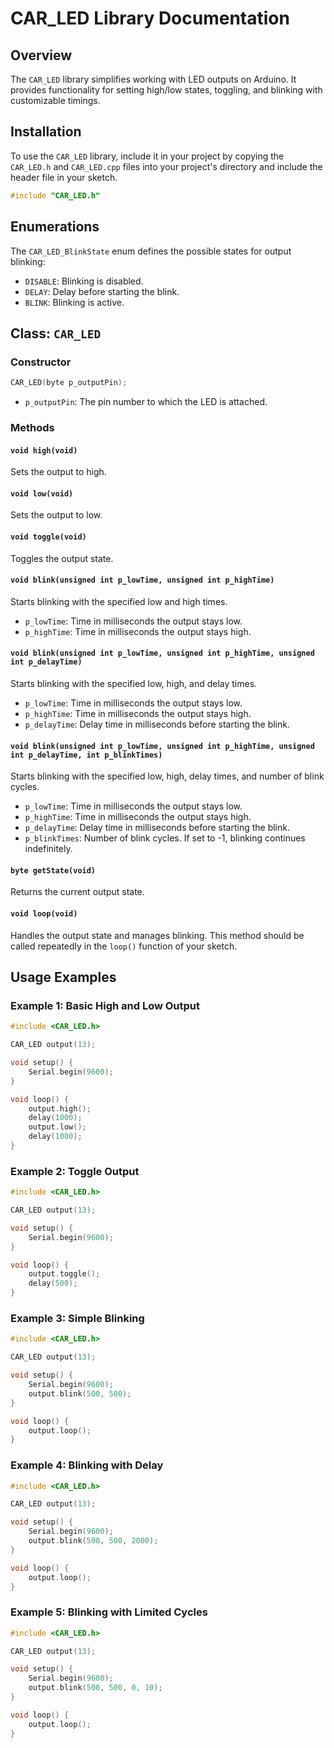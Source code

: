 
# CAR_LED Library Documentation

## Overview

The `CAR_LED` library simplifies working with LED outputs on Arduino. It provides functionality for setting high/low states, toggling, and blinking with customizable timings.

## Installation

To use the `CAR_LED` library, include it in your project by copying the `CAR_LED.h` and `CAR_LED.cpp` files into your project's directory and include the header file in your sketch.

```cpp
#include "CAR_LED.h"
```

## Enumerations

The `CAR_LED_BlinkState` enum defines the possible states for output blinking:

- `DISABLE`: Blinking is disabled.
- `DELAY`: Delay before starting the blink.
- `BLINK`: Blinking is active.

## Class: `CAR_LED`

### Constructor

```cpp
CAR_LED(byte p_outputPin);
```

- `p_outputPin`: The pin number to which the LED is attached.

### Methods

#### `void high(void)`

Sets the output to high.

#### `void low(void)`

Sets the output to low.

#### `void toggle(void)`

Toggles the output state.

#### `void blink(unsigned int p_lowTime, unsigned int p_highTime)`

Starts blinking with the specified low and high times.

- `p_lowTime`: Time in milliseconds the output stays low.
- `p_highTime`: Time in milliseconds the output stays high.

#### `void blink(unsigned int p_lowTime, unsigned int p_highTime, unsigned int p_delayTime)`

Starts blinking with the specified low, high, and delay times.

- `p_lowTime`: Time in milliseconds the output stays low.
- `p_highTime`: Time in milliseconds the output stays high.
- `p_delayTime`: Delay time in milliseconds before starting the blink.

#### `void blink(unsigned int p_lowTime, unsigned int p_highTime, unsigned int p_delayTime, int p_blinkTimes)`

Starts blinking with the specified low, high, delay times, and number of blink cycles.

- `p_lowTime`: Time in milliseconds the output stays low.
- `p_highTime`: Time in milliseconds the output stays high.
- `p_delayTime`: Delay time in milliseconds before starting the blink.
- `p_blinkTimes`: Number of blink cycles. If set to -1, blinking continues indefinitely.

#### `byte getState(void)`

Returns the current output state.

#### `void loop(void)`

Handles the output state and manages blinking. This method should be called repeatedly in the `loop()` function of your sketch.

## Usage Examples

### Example 1: Basic High and Low Output

```cpp
#include <CAR_LED.h>

CAR_LED output(13);

void setup() {
    Serial.begin(9600);
}

void loop() {
    output.high();
    delay(1000);
    output.low();
    delay(1000);
}
```

### Example 2: Toggle Output

```cpp
#include <CAR_LED.h>

CAR_LED output(13);

void setup() {
    Serial.begin(9600);
}

void loop() {
    output.toggle();
    delay(500);
}
```

### Example 3: Simple Blinking

```cpp
#include <CAR_LED.h>

CAR_LED output(13);

void setup() {
    Serial.begin(9600);
    output.blink(500, 500);
}

void loop() {
    output.loop();
}
```

### Example 4: Blinking with Delay

```cpp
#include <CAR_LED.h>

CAR_LED output(13);

void setup() {
    Serial.begin(9600);
    output.blink(500, 500, 2000);
}

void loop() {
    output.loop();
}
```

### Example 5: Blinking with Limited Cycles

```cpp
#include <CAR_LED.h>

CAR_LED output(13);

void setup() {
    Serial.begin(9600);
    output.blink(500, 500, 0, 10);
}

void loop() {
    output.loop();
}
```

